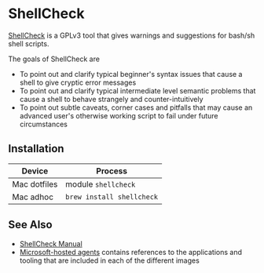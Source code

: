 # ShellCheck

[ShellCheck](https://www.shellcheck.net) is a GPLv3 tool that gives warnings and suggestions for bash/sh shell scripts.

The goals of ShellCheck are

- To point out and clarify typical beginner's syntax issues that cause a shell to give cryptic error messages
- To point out and clarify typical intermediate level semantic problems that cause a shell to behave strangely and counter-intuitively
- To point out subtle caveats, corner cases and pitfalls that may cause an advanced user's otherwise working script to fail under future circumstances

## Installation

| Device | Process |
|-|-|
| Mac dotfiles | module `shellcheck` |
| Mac adhoc | `brew install shellcheck` |

## See Also

- [ShellCheck Manual](https://github.com/koalaman/shellcheck)
- [Microsoft-hosted agents](https://docs.microsoft.com/en-us/azure/devops/pipelines/agents/hosted) contains references to the applications and tooling that are included in each of the different images

